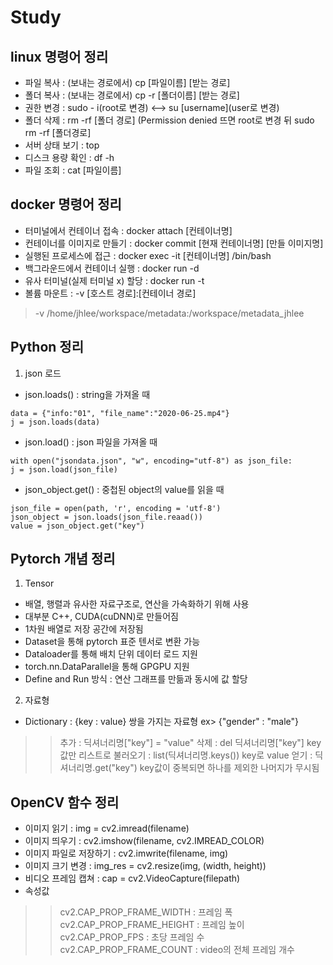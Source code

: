 # Study

## linux 명령어 정리
- 파일 복사 : (보내는 경로에서) cp [파일이름] [받는 경로]
- 폴더 복사 : (보내는 경로에서) cp -r [폴더이름] [받는 경로]
- 권한 변경 : sudo - i(root로 변경) <--> su [username](user로 변경) 
- 폴더 삭제 : rm -rf [폴더 경로] (Permission denied 뜨면 root로 변경 뒤 sudo rm -rf [폴더경로]
- 서버 상태 보기 : top
- 디스크 용량 확인 : df -h
- 파일 조회 : cat [파일이름]


## docker 명령어 정리
- 터미널에서 컨테이너 접속 : docker attach [컨테이너명]
- 컨테이너를 이미지로 만들기 : docker commit [현재 컨테이너명] [만들 이미지명]
- 실행된 프로세스에 접근 : docker exec -it [컨테이너명] /bin/bash
- 백그라운드에서 컨테이너 실행 : docker run -d
- 유사 터미널(실제 터미널 x) 할당 : docker run -t
- 볼륨 마운트 : -v [호스트 경로]:[컨테이너 경로]
> -v /home/jhlee/workspace/metadata:/workspace/metadata_jhlee

## Python 정리
1. json 로드
 - json.loads() : string을 가져올 때
 ```
 data = {"info:"01", "file_name":"2020-06-25.mp4"}
 j = json.loads(data)
 ```
 - json.load() : json 파일을 가져올 때
 ```
 with open("jsondata.json", "w", encoding="utf-8") as json_file:
 j = json.load(json_file)
 ```
 - json_object.get() : 중첩된 object의 value를 읽을 때
 ```
 json_file = open(path, 'r', encoding = 'utf-8')
 json_object = json.loads(json_file.reaad())
 value = json_object.get("key")
 ```
 
## Pytorch 개념 정리
1. Tensor
 - 배열, 행렬과 유사한 자료구조로, 연산을 가속화하기 위해 사용
 - 대부분 C++, CUDA(cuDNN)로 만들어짐
 - 1차원 배열로 저장 공간에 저장됨
 - Dataset을 통해 pytorch 표준 텐서로 변환 가능
 - Dataloader를 통해 배치 단위 데이터 로드 지원
 - torch.nn.DataParallel을 통해 GPGPU 지원
 - Define and Run 방식 : 연산 그래프를 만듦과 동시에 값 할당
 
2. 자료형
 - Dictionary : {key : value} 쌍을 가지는 자료형 ex> {"gender" : "male"}
 >> 추가 : 딕셔너리명["key"] = "value"
 >> 삭제 : del 딕셔너리명["key"]
 >> key값만 리스트로 불러오기 : list(딕셔너리명.keys())
 >> key로 value 얻기 : 딕셔너리명.get("key")
 >> key값이 중복되면 하나를 제외한 나머지가 무시됨
 
 ## OpenCV 함수 정리
  - 이미지 읽기 : img = cv2.imread(filename)
  - 이미지 띄우기 : cv2.imshow(filename, cv2.IMREAD_COLOR)
  - 이미지 파일로 저장하기 : cv2.imwrite(filename, img)
  - 이미지 크기 변경 : img_res = cv2.resize(img, (width, height))
  - 비디오 프레임 캡쳐 : cap = cv2.VideoCapture(filepath)
  - 속성값
  >> cv2.CAP_PROP_FRAME_WIDTH : 프레임 폭
  >> cv2.CAP_PROP_FRAME_HEIGHT : 프레임 높이
  >> cv2.CAP_PROP_FPS : 초당 프레임 수
  >> cv2.CAP_PROP_FRAME_COUNT : video의 전체 프레임 개수
